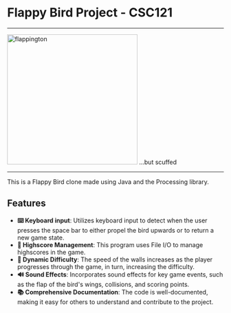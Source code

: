 # Flappy Bird Project - CSC121

---
<img width="303" alt="flappington" src="https://github.com/berry-cs/csc121-project-ethan-sahba-beckah/assets/100727989/9cbcf688-59a7-43df-9af7-e40b5b71019d"> ...but scuffed

---
This is a Flappy Bird clone made using Java and the Processing library.

## Features
* **⌨️ Keyboard input**: Utilizes keyboard input to detect when the user presses the space bar to either propel the bird upwards or to return a new game state.
* **📂 Highscore Management**: This program uses File I/O to manage highscores in the game.
* **📏 Dynamic Difficulty**: The speed of the walls increases as the player progresses through the game, in turn, increasing the difficulty.
* **🔊 Sound Effects**: Incorporates sound effects for key game events, such as the flap of the bird's wings, collisions, and scoring points.
* **📚 Comprehensive Documentation**: The code is well-documented, making it easy for others to understand and contribute to the project.

